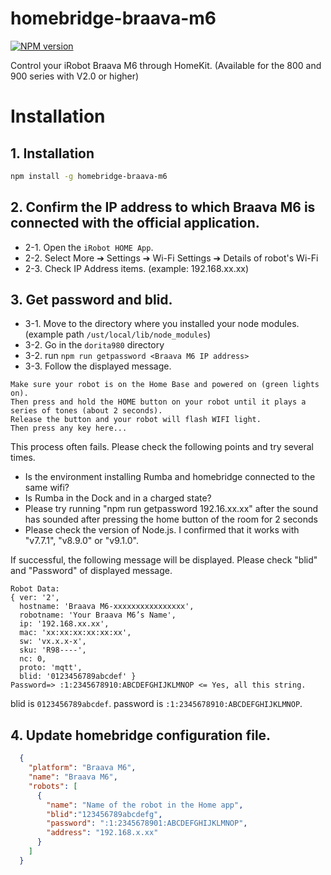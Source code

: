 # homebridge-braava-m6

[![NPM version][npm-image]][npm-url]

[npm-image]: https://img.shields.io/npm/v/homebridge-irobot-roomba.svg
[npm-url]: https://www.npmjs.com/package/homebridge-irobot-roomba

Control your iRobot Braava M6 through HomeKit. (Available for the 800 and 900 series with V2.0 or higher)

# Installation

## 1. Installation
```bash
npm install -g homebridge-braava-m6
```

## 2. Confirm the IP address to which Braava M6 is connected with the official application.
- 2-1. Open the `iRobot HOME App`.
- 2-2. Select  More ➔  Settings ➔ Wi-Fi Settings ➔ Details of robot's Wi-Fi
- 2-3. Check IP Address items. (example: 192.168.xx.xx)

## 3. Get password and blid.
- 3-1. Move to the directory where you installed your node modules.  
     (example path `/ust/local/lib/node_modules`)
- 3-2. Go in the `dorita980` directory
- 3-2. run `npm run getpassword <Braava M6 IP address>`
- 3-3. Follow the displayed message.
```
Make sure your robot is on the Home Base and powered on (green lights on).
Then press and hold the HOME button on your robot until it plays a series of tones (about 2 seconds).
Release the button and your robot will flash WIFI light.
Then press any key here...
```

This process often fails.
Please check the following points and try several times.

- Is the environment installing Rumba and homebridge connected to the same wifi?
- Is Rumba in the Dock and in a charged state?
- Please try running "npm run getpassword 192.16.xx.xx" after the sound has sounded after pressing the home button of the room for 2 seconds
- Please check the version of Node.js. I confirmed that it works with "v7.7.1", "v8.9.0" or "v9.1.0".

If successful, the following message will be displayed.
Please check "blid" and "Password" of displayed message.

```
Robot Data:
{ ver: '2',
  hostname: 'Braava M6-xxxxxxxxxxxxxxxx',
  robotname: 'Your Braava M6’s Name',
  ip: '192.168.xx.xx',
  mac: 'xx:xx:xx:xx:xx:xx',
  sw: 'vx.x.x-x',
  sku: 'R98----',
  nc: 0,
  proto: 'mqtt',
  blid: '0123456789abcdef' }
Password=> :1:2345678910:ABCDEFGHIJKLMNOP <= Yes, all this string.
```

blid is `0123456789abcdef`.
password is `:1:2345678910:ABCDEFGHIJKLMNOP`.

## 4. Update homebridge configuration file.
```json
  {
    "platform": "Braava M6",
    "name": "Braava M6",
    "robots": [
      {
        "name": "Name of the robot in the Home app",
        "blid":"123456789abcdefg",
        "password": ":1:2345678901:ABCDEFGHIJKLMNOP",
        "address": "192.168.x.xx"
      }
    ]
  }
```